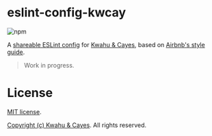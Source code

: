 # eslint-config-kwcay

![npm](https://img.shields.io/npm/v/eslint-config-kwcay)

A [shareable ESLint config](http://eslint.org/docs/developer-guide/shareable-configs) for [Kwahu & Cayes](https://kwcay.co), based on [Airbnb's style guide](https://github.com/airbnb/javascript).

> Work in progress.

# License

[MIT license](LICENSE).

[Copyright (c) Kwahu & Cayes](https://kwcay.co). All rights reserved.
